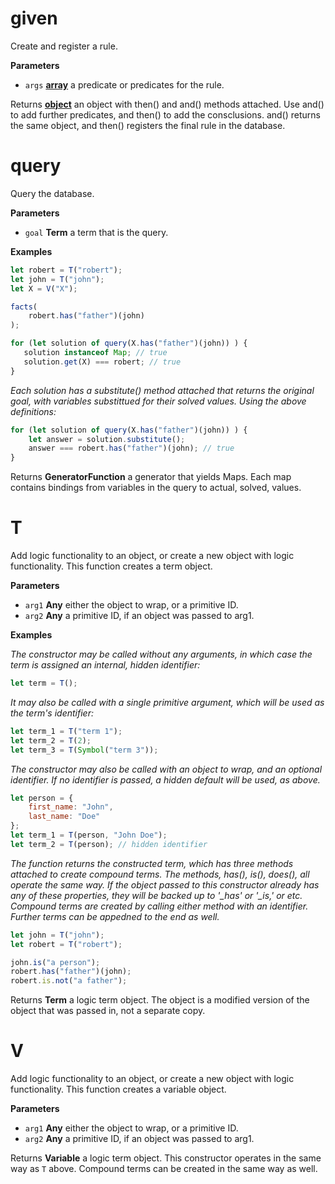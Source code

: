 # given

Create and register a rule.

**Parameters**

-   `args` **[array](https://developer.mozilla.org/en-US/docs/Web/JavaScript/Reference/Global_Objects/Array)** a predicate or predicates for the rule.

Returns **[object](https://developer.mozilla.org/en-US/docs/Web/JavaScript/Reference/Global_Objects/Object)** an object with then() and and() methods attached. Use
and() to add further predicates, and then() to add the consclusions. 
and() returns the same object, and then() registers the final rule in the
database.

# query

Query the database.

**Parameters**

-   `goal` **Term** a term that is the query.

**Examples**

```javascript
let robert = T("robert");
let john = T("john");
let X = V("X");

facts(
    robert.has("father")(john)
);

for (let solution of query(X.has("father")(john)) ) {
   solution instanceof Map; // true
   solution.get(X) === robert; // true
}
```

_Each solution has a substitute() method attached that returns the original
goal, with variables substittued for their solved values. Using the above
definitions:_

```javascript
for (let solution of query(X.has("father")(john)) ) {
    let answer = solution.substitute();
    answer === robert.has("father")(john); // true
}
```

Returns **GeneratorFunction** a generator that yields Maps.  Each map
contains bindings from variables in the query to actual, solved, values.

# T

Add logic functionality to an object, or create a new object with
logic functionality. This function creates a term object.

**Parameters**

-   `arg1` **Any** either the object to wrap, or a primitive ID.
-   `arg2` **Any** a primitive ID, if an object was passed to arg1.

**Examples**

_The constructor may be called without any arguments, in which case the
  term is assigned an internal, hidden identifier:_

```javascript
let term = T();
```

_It may also be called with a single primitive argument, which will be
  used as the term's identifier:_

```javascript
let term_1 = T("term 1");
let term_2 = T(2);
let term_3 = T(Symbol("term 3"));
```

_The constructor may also be called with an object to wrap, and an
  optional identifier.  If no identifier is passed, a hidden default
  will be used, as above._

```javascript
let person = {
    first_name: "John",
    last_name: "Doe"
};
let term_1 = T(person, "John Doe");
let term_2 = T(person); // hidden identifier
```

_The function returns the constructed term, which has three methods
  attached to create compound terms.  The methods, has(), is(), does(),
  all operate the same way.  If the
  object passed to this constructor already has any of these properties,
  they will be backed up to '\_has' or '\_is,' or etc. Compound terms are
  created by calling either method with an identifier.  Further terms
  can be appedned to the end as well._

```javascript
let john = T("john");
let robert = T("robert");

john.is("a person");
robert.has("father")(john);
robert.is.not("a father");
```

Returns **Term** a logic term object. The object is a modified version of 
the object that was passed in, not a separate copy.

# V

Add logic functionality to an object, or create a new object with
logic functionality.  This function creates a variable object.

**Parameters**

-   `arg1` **Any** either the object to wrap, or a primitive ID.
-   `arg2` **Any** a primitive ID, if an object was passed to arg1.

Returns **Variable** a logic term object. This constructor operates in the same way as `T` above.  Compound
terms can be created in the same way as well.
